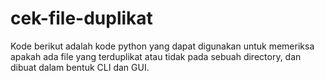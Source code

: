 # cek-file-duplikat
Kode berikut adalah kode python yang dapat digunakan untuk memeriksa apakah ada file yang terduplikat atau tidak pada sebuah directory, dan dibuat dalam bentuk CLI dan GUI.
